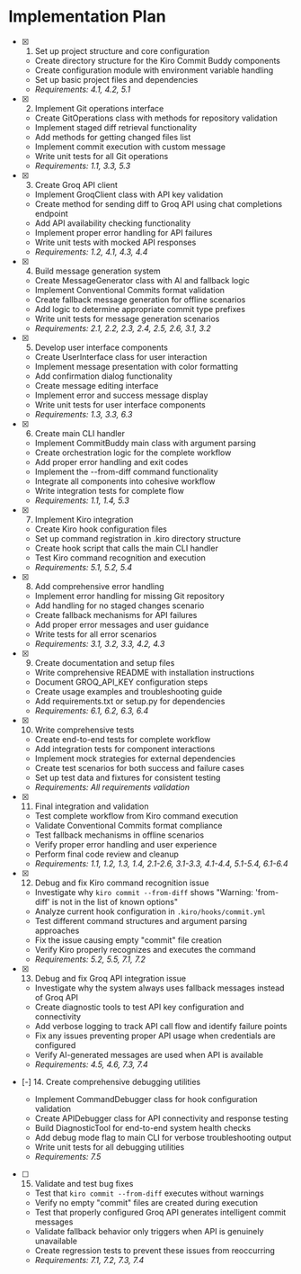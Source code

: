 # Implementation Plan

- [x] 1. Set up project structure and core configuration





  - Create directory structure for the Kiro Commit Buddy components
  - Create configuration module with environment variable handling
  - Set up basic project files and dependencies
  - _Requirements: 4.1, 4.2, 5.1_

- [x] 2. Implement Git operations interface





  - Create GitOperations class with methods for repository validation
  - Implement staged diff retrieval functionality
  - Add methods for getting changed files list
  - Implement commit execution with custom message
  - Write unit tests for all Git operations
  - _Requirements: 1.1, 3.3, 5.3_

- [x] 3. Create Groq API client




  - Implement GroqClient class with API key validation
  - Create method for sending diff to Groq API using chat completions endpoint
  - Add API availability checking functionality
  - Implement proper error handling for API failures
  - Write unit tests with mocked API responses
  - _Requirements: 1.2, 4.1, 4.3, 4.4_

- [x] 4. Build message generation system





  - Create MessageGenerator class with AI and fallback logic
  - Implement Conventional Commits format validation
  - Create fallback message generation for offline scenarios
  - Add logic to determine appropriate commit type prefixes
  - Write unit tests for message generation scenarios
  - _Requirements: 2.1, 2.2, 2.3, 2.4, 2.5, 2.6, 3.1, 3.2_

- [x] 5. Develop user interface components





  - Create UserInterface class for user interaction
  - Implement message presentation with color formatting
  - Add confirmation dialog functionality
  - Create message editing interface
  - Implement error and success message display
  - Write unit tests for user interface components
  - _Requirements: 1.3, 3.3, 6.3_

- [x] 6. Create main CLI handler





  - Implement CommitBuddy main class with argument parsing
  - Create orchestration logic for the complete workflow
  - Add proper error handling and exit codes
  - Implement the --from-diff command functionality
  - Integrate all components into cohesive workflow
  - Write integration tests for complete flow
  - _Requirements: 1.1, 1.4, 5.3_

- [x] 7. Implement Kiro integration





  - Create Kiro hook configuration files
  - Set up command registration in .kiro directory structure
  - Create hook script that calls the main CLI handler
  - Test Kiro command recognition and execution
  - _Requirements: 5.1, 5.2, 5.4_

- [x] 8. Add comprehensive error handling






  - Implement error handling for missing Git repository
  - Add handling for no staged changes scenario
  - Create fallback mechanisms for API failures
  - Add proper error messages and user guidance
  - Write tests for all error scenarios
  - _Requirements: 3.1, 3.2, 3.3, 4.2, 4.3_

- [x] 9. Create documentation and setup files





  - Write comprehensive README with installation instructions
  - Document GROQ_API_KEY configuration steps
  - Create usage examples and troubleshooting guide
  - Add requirements.txt or setup.py for dependencies
  - _Requirements: 6.1, 6.2, 6.3, 6.4_

- [x] 10. Write comprehensive tests





  - Create end-to-end tests for complete workflow
  - Add integration tests for component interactions
  - Implement mock strategies for external dependencies
  - Create test scenarios for both success and failure cases
  - Set up test data and fixtures for consistent testing
  - _Requirements: All requirements validation_

- [x] 11. Final integration and validation








  - Test complete workflow from Kiro command execution
  - Validate Conventional Commits format compliance
  - Test fallback mechanisms in offline scenarios
  - Verify proper error handling and user experience
  - Perform final code review and cleanup
  - _Requirements: 1.1, 1.2, 1.3, 1.4, 2.1-2.6, 3.1-3.3, 4.1-4.4, 5.1-5.4, 6.1-6.4_

- [x] 12. Debug and fix Kiro command recognition issue





  - Investigate why `kiro commit --from-diff` shows "Warning: 'from-diff' is not in the list of known options"
  - Analyze current hook configuration in `.kiro/hooks/commit.yml`
  - Test different command structures and argument parsing approaches
  - Fix the issue causing empty "commit" file creation
  - Verify Kiro properly recognizes and executes the command
  - _Requirements: 5.2, 5.5, 7.1, 7.2_

- [x] 13. Debug and fix Groq API integration issue





  - Investigate why the system always uses fallback messages instead of Groq API
  - Create diagnostic tools to test API key configuration and connectivity
  - Add verbose logging to track API call flow and identify failure points
  - Fix any issues preventing proper API usage when credentials are configured
  - Verify AI-generated messages are used when API is available
  - _Requirements: 4.5, 4.6, 7.3, 7.4_

- [-] 14. Create comprehensive debugging utilities


  - Implement CommandDebugger class for hook configuration validation
  - Create APIDebugger class for API connectivity and response testing
  - Build DiagnosticTool for end-to-end system health checks
  - Add debug mode flag to main CLI for verbose troubleshooting output
  - Write unit tests for all debugging utilities
  - _Requirements: 7.5_

- [ ] 15. Validate and test bug fixes
  - Test that `kiro commit --from-diff` executes without warnings
  - Verify no empty "commit" files are created during execution
  - Test that properly configured Groq API generates intelligent commit messages
  - Validate fallback behavior only triggers when API is genuinely unavailable
  - Create regression tests to prevent these issues from reoccurring
  - _Requirements: 7.1, 7.2, 7.3, 7.4_